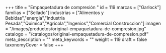 +++
title = "Empaquetadura de compresión "
id = 119
marcas = ["Garlock"]
familias = ["Sellado"]
industrias = ["Alimentos y Bebidas","energia","Industria Pesada","Quimica","Agricola","Ingenios","Comercial Construccion"]
imagen = "/images/productos/original-empaquetadura-de-compresion.jpg"
catalogo = "/catalogos/original-empaquetadura-de-compresion.pdf"
meta_description = ""
meta_keywords = ""
weight = 119
draft = false
taxonomyCover = false
+++

